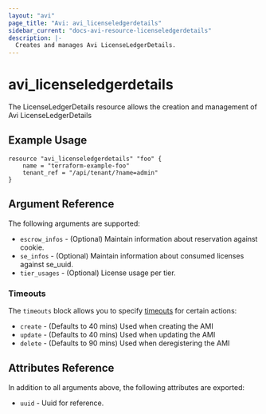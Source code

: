 ```yaml
---
layout: "avi"
page_title: "Avi: avi_licenseledgerdetails"
sidebar_current: "docs-avi-resource-licenseledgerdetails"
description: |-
  Creates and manages Avi LicenseLedgerDetails.
---
```


# avi_licenseledgerdetails

The LicenseLedgerDetails resource allows the creation and management of Avi LicenseLedgerDetails

## Example Usage

```hcl
resource "avi_licenseledgerdetails" "foo" {
    name = "terraform-example-foo"
    tenant_ref = "/api/tenant/?name=admin"
}
```

## Argument Reference

The following arguments are supported:

* `escrow_infos` - (Optional) Maintain information about reservation against cookie.
* `se_infos` - (Optional) Maintain information about consumed licenses against se_uuid.
* `tier_usages` - (Optional) License usage per tier.


### Timeouts

The `timeouts` block allows you to specify [timeouts](https://www.terraform.io/docs/configuration/resources.html#timeouts) for certain actions:

* `create` - (Defaults to 40 mins) Used when creating the AMI
* `update` - (Defaults to 40 mins) Used when updating the AMI
* `delete` - (Defaults to 90 mins) Used when deregistering the AMI

## Attributes Reference

In addition to all arguments above, the following attributes are exported:

* `uuid` -  Uuid for reference.

